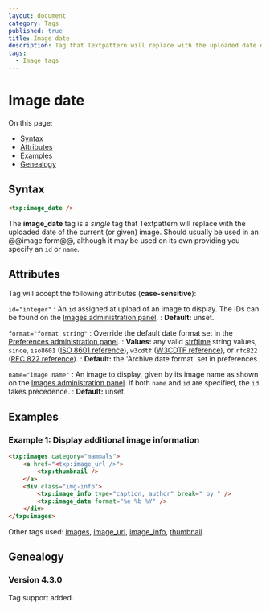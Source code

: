 ```yaml
---
layout: document
category: Tags
published: true
title: Image date
description: Tag that Textpattern will replace with the uploaded date of the current (or given) image.
tags:
  - Image tags
---
```


# Image date

On this page:

* [Syntax](#syntax)
* [Attributes](#attributes)
* [Examples](#examples)
* [Genealogy](#genealogy)

## Syntax

~~~ html
<txp:image_date />
~~~

The **image_date** tag is a *single* tag that Textpattern will replace with the uploaded date of the current (or given) image. Should usually be used in an @@image form@@, although it may be used on its own providing you specify an `id` or `name`.

## Attributes

Tag will accept the following attributes (**case-sensitive**):

`id="integer"`
: An `id` assigned at upload of an image to display. The IDs can be found on the [Images administration panel](https://docs.textpattern.io/administration/images-panel).
: **Default:** unset.

`format="format string"`
: Override the default date format set in the [Preferences administration panel](https://docs.textpattern.io/administration/preferences-panel).
: **Values:** any valid [strftime](http://php.net/strftime) string values, `since`, `iso8601` ([ISO 8601 reference](http://en.wikipedia.org/wiki/ISO_8601)), `w3cdtf` ([W3CDTF reference](http://www.w3.org/TR/NOTE-datetime)), or `rfc822` ([RFC 822 reference](http://www.w3.org/Protocols/rfc822/#z28)).
: **Default:** the 'Archive date format' set in preferences.

`name="image name"`
: An image to display, given by its image name as shown on the [Images administration panel](https://docs.textpattern.io/administration/images-panel). If both `name` and `id` are specified, the `id` takes precedence.
: **Default:** unset.

## Examples

### Example 1: Display additional image information

~~~ html
<txp:images category="mammals">
    <a href="<txp:image_url />">
        <txp:thumbnail />
    </a>
    <div class="img-info">
        <txp:image_info type="caption, author" break=" by " />
        <txp:image_date format="%e %b %Y" />
    </div>
</txp:images>
~~~

Other tags used: [images](images), [image_url](image_url), [image_info](image_info), [thumbnail](thumbnail).

## Genealogy

### Version 4.3.0

Tag support added.
